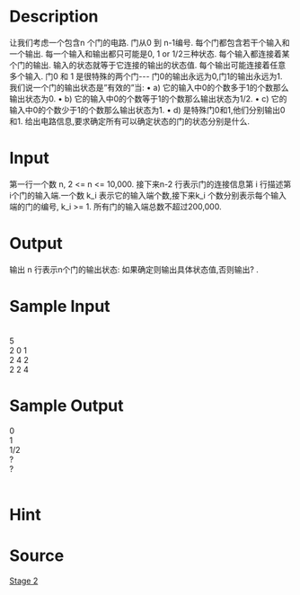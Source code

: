 
# Description

<div class="content">让我们考虑一个包含n 个门的电路. 门从0 到 n-1编号. 每个门都包含若干个输入和一个输出. 每一个输入和输出都只可能是0, 1 or 1/2三种状态. 每个输入都连接着某个门的输出. 输入的状态就等于它连接的输出的状态值. 每个输出可能连接着任意多个输入. 门0 和 1 是很特殊的两个门--- 门0的输出永远为0,门1的输出永远为1. 我们说一个门的输出状态是”有效的”当: 
•	a) 它的输入中0的个数多于1的个数那么输出状态为0. 
•	b) 它的输入中0的个数等于1的个数那么输出状态为1/2. 
•	c) 它的输入中0的个数少于1的个数那么输出状态为1. 
•	d) 是特殊门0和1,他们分别输出0和1. 
给出电路信息,要求确定所有可以确定状态的门的状态分别是什么. 
</div>

# Input

<div class="content">第一行一个数 n, 2 &lt;= n &lt;= 10,000. 接下来n-2 行表示门的连接信息第 i 行描述第i个门的输入端.一个数 k_i 表示它的输入端个数,接下来k_i 个数分别表示每个输入端的门的编号, k_i &gt;= 1. 所有门的输入端总数不超过200,000. 
</div>

# Output

<div class="content">输出 n 行表示n个门的输出状态: 如果确定则输出具体状态值,否则输出? .
</div>

# Sample Input

<div class="content"><span class="sampledata"><br/>
5<br/>
2 0 1<br/>
2 4 2<br/>
2 2 4<br/>
</span></div>

# Sample Output

<div class="content"><span class="sampledata">0<br/>
1<br/>
1/2<br/>
?<br/>
?<br/>
<br/>
</span></div>

# Hint

<div class="content"><p></p></div>

# Source

<div class="content"><p><a href="problemset.php?search=Stage 2">Stage 2</a></p></div>

